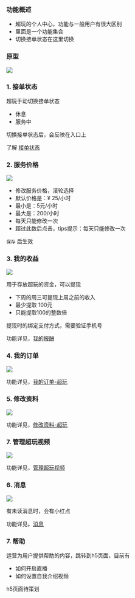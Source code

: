### 功能概述
* 超玩的个人中心，功能与一般用户有很大区别
* 里面是一个功能集合
* 切换接单状态在这里切换

### 原型
![](img/个人中心-超玩.jpg)

### 1. 接单状态
超玩手动切换接单状态

* 休息
* 服务中

切换接单状态后，会反映在入口上

了解 [接单状态](order-xplayer-state.md)

### 2. 服务价格

![](img/个人中心-超玩-修改服务价格.jpg)

* 修改服务价格，滚轮选择
* 默认价格是：¥ 25/小时
* 最小是：5元/小时
* 最大是：200/小时
* 每天只能修改一次
* 超过此数后点击，tips提示：每天只能修改一次

`保存` 后生效

### 3. 我的收益
![](img/个人中心-超玩-我的收益-已申请.jpg)

用于存放超玩的资金，可以提现

* 下周的周三可提现上周之前的收入
* 最少提取 100元
* 只能提取100的整数倍

提现时的绑定支付方式，需要验证手机号

功能详见，[我的报酬](index-my-xplayer-wallet.md)

### 4. 我的订单
![](img/我的订单-超玩.jpg)

功能详见，[我的订单-超玩](order-list.md)

### 5. 修改资料
![](img/个人中心-超玩-修改资料.jpg)

功能详见，[修改资料-超玩](xplayer-info-edit.md)

### 7. 管理超玩视频
![](img/个人中心-超玩-管理超玩视频.jpg)

功能详见，[管理超玩视频](idol-video-manage.md)

### 6. 消息
![](img/个人中心-超玩-消息.jpg)

有未读消息时，会有小红点

功能详见。[消息](message.md)

### 7. 帮助
运营为用户提供帮助的内容，跳转到h5页面，目前有

* 如何开启直播
* 如何设置自我介绍视频

h5页面待策划

